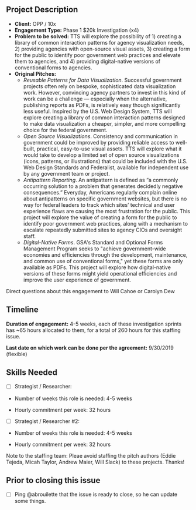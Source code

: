 ## Project Description

* **Client:** OPP / 10x
* **Engagement Type:** Phase 1 $20k Investigation (x4)
* **Problem to be solved:** TTS will explore the possibility of 1) creating a library of common interaction patterns for agency visualization needs, 2) providing agencies with open-source visual assets, 3) creating a form for the public to identify poor government web practices and elevate them to agencies, and 4) providing digital-native versions of conventional forms to agencies.
* **Original Pitches:**
  * *Reusable Patterns for Data Visualization*. Successful government projects often rely on bespoke, sophisticated data visualization work. However, convincing agency partners to invest in this kind of work can be a challenge — especially when the alternative, publishing reports as PDFs, is relatively easy though significantly less useful. Inspired by the U.S. Web Design System, TTS will explore creating a library of common interaction patterns designed to make data visualization a cheaper, simpler, and more compelling choice for the federal government.
  * *Open Source Visualizations*. Consistency and communication in government could be improved by providing reliable access to well-built, practical, easy-to-use visual assets. TTS will explore what it would take to develop a limited set of open source visualizations (icons, patterns, or illustrations) that could be included with the U.S. Web Design Standards and Federalist, available for independent use by any government team or project.
  * *Antipattern Reporting*. An antipattern is defined as “a commonly occurring solution to a problem that generates decidedly negative consequences.” Everyday, Americans regularly complain online about antipatterns on specific government websites, but there is no way for federal leaders to track which sites’ technical and user experience flaws are causing the most frustration for the public. This project will explore the value of creating a form for the public to identify poor government web practices, along with a mechanism to escalate repeatedly submitted sites to agency CIOs and oversight staff.
  * *Digital-Native Forms*. GSA's Standard and Optional Forms Management Program seeks to "achieve government-wide economies and efficiencies through the development, maintenance, and common use of conventional forms," yet these forms are only available as PDFs. This project will explore how digital-native versions of these forms might yield operational efficiencies and improve the user experience of government.

Direct questions about this engagement to Will Cahoe or Carolyn Dew

## Timeline

**Duration of engagement:** 4-5 weeks, each of these investigation sprints has ~65 hours allocated to them, for a total of 260 hours for this staffing issue.

**Last date on which work can be done per the agreement:** 9/30/2019 (flexible)

## Skills Needed

- [ ] Strategist / Researcher: 

* Number of weeks this role is needed: 4-5 weeks

* Hourly commitment per week: 32 hours

- [ ] Strategist / Researcher #2: 

* Number of weeks this role is needed: 4-5 weeks

* Hourly commitment per week: 32 hours

Note to the staffing team: Pleae avoid staffing the pitch authors (Eddie Tejeda, Micah Taylor, Andrew Maier, Will Slack) to these projects. Thanks!

## Prior to closing this issue

- [ ] Ping @abrouilette that the issue is ready to close, so he can update some things.
